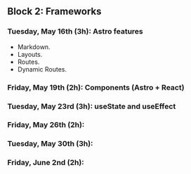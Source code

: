
## Block 2: Frameworks

### Tuesday, May 16th (3h): Astro features

- Markdown.
- Layouts.
- Routes.
- Dynamic Routes.

### Friday, May 19th (2h): Components (Astro + React)

### Tuesday, May 23rd (3h): useState and useEffect

### Friday, May 26th (2h): 

### Tuesday, May 30th (3h):

### Friday, June 2nd (2h): 



